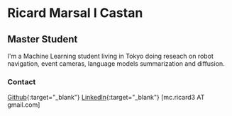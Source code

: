 # Ricard Marsal I Castan
## Master Student
I'm a Machine Learning student living in Tokyo doing reseach on robot navigation, event cameras, language models summarization and diffusion.

### Contact
[Github](https://github.com/ricard-inho){:target="_blank"}  [LinkedIn](https://www.linkedin.com/in/ricard-marsal-44ba63155/){:target="_blank"}  [mc.ricard3 AT gmail.com]
